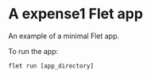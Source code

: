 # A expense1 Flet app

An example of a minimal Flet app.

To run the app:

```
flet run [app_directory]
```